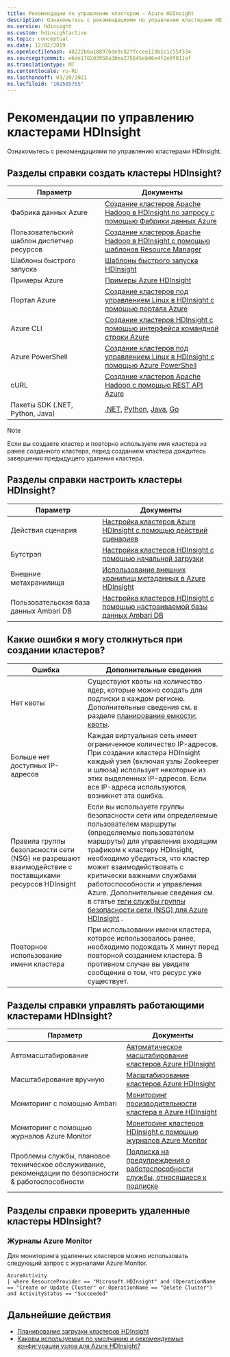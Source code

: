 ```yaml
---
title: Рекомендации по управлению кластером — Azure HDInsight
description: Ознакомьтесь с рекомендациями по управлению кластерами HDInsight.
ms.service: hdinsight
ms.custom: hdinsightactive
ms.topic: conceptual
ms.date: 12/02/2019
ms.openlocfilehash: 40222b6a108976de9c82ffccee119b1c1c55f334
ms.sourcegitcommit: e6de1702d3958a3bea275645eb46e4f2e0f011af
ms.translationtype: MT
ms.contentlocale: ru-RU
ms.lasthandoff: 03/20/2021
ms.locfileid: "102505755"
---
```

# <a name="hdinsight-cluster-management-best-practices"></a>Рекомендации по управлению кластерами HDInsight

Ознакомьтесь с рекомендациями по управлению кластерами HDInsight.

## <a name="how-do-i-create-hdinsight-clusters"></a>Разделы справки создать кластеры HDInsight?

| Параметр | Документы |
|---|---|
| Фабрика данных Azure | [Создание кластеров Apache Hadoop в HDInsight по запросу с помощью Фабрики данных Azure](./hdinsight-hadoop-create-linux-clusters-adf.md) |
| Пользовательский шаблон диспетчер ресурсов | [Создание кластеров Apache Hadoop в HDInsight с помощью шаблонов Resource Manager](./hdinsight-hadoop-create-linux-clusters-arm-templates.md) |
| Шаблоны быстрого запуска | [Шаблоны быстрого запуска HDInsight](https://azure.microsoft.com/resources/templates/?term=hdinsight) |
| Примеры Azure | [Примеры Azure HDInsight](/samples/browse/?products=azure-hdinsight) |
| Портал Azure | [Создание кластеров под управлением Linux в HDInsight с помощью портала Azure](./spark/apache-spark-intellij-tool-plugin.md) |
| Azure CLI | [Создание кластеров HDInsight с помощью интерфейса командной строки Azure](./hdinsight-hadoop-create-linux-clusters-azure-cli.md) |
| Azure PowerShell | [Создание кластеров под управлением Linux в HDInsight с помощью Azure PowerShell](./hdinsight-hadoop-create-linux-clusters-azure-powershell.md) |
| cURL | [Создание кластеров Apache Hadoop с помощью REST API Azure](./hdinsight-hadoop-create-linux-clusters-curl-rest.md) |
| Пакеты SDK (.NET, Python, Java) | [.NET](/dotnet/api/overview/azure/hdinsight), [Python](/python/api/overview/azure/hdinsight), [Java](/java/api/overview/azure/hdinsight), [Go](./hdinsight-go-sdk-overview.md) |

> [!Note]
> Если вы создаете кластер и повторно используете имя кластера из ранее созданного кластера, перед созданием кластера дождитесь завершения предыдущего удаления кластера.

## <a name="how-do-i-customize-hdinsight-clusters"></a>Разделы справки настроить кластеры HDInsight?

| Параметр | Документы |
|---|---|
| Действия сценария | [Настройка кластеров Azure HDInsight с помощью действий сценариев](./hdinsight-hadoop-customize-cluster-linux.md) |
| Бутстрэп | [Настройка кластеров HDInsight с помощью начальной загрузки](./hdinsight-hadoop-customize-cluster-bootstrap.md) |
| Внешние метахранилища | [Использование внешних хранилищ метаданных в Azure HDInsight](./hdinsight-use-external-metadata-stores.md) |
| Пользовательская база данных Ambari DB | [Настройка кластеров HDInsight с помощью настраиваемой базы данных Ambari DB](./hdinsight-custom-ambari-db.md) |

## <a name="what-are-some-errors-i-might-face-when-creating-clusters"></a>Какие ошибки я могу столкнуться при создании кластеров?

| Ошибка | Дополнительные сведения |
|---|---|
| Нет квоты | Существуют квоты на количество ядер, которые можно создать для подписки в каждом регионе. Дополнительные сведения см. в разделе [планирование емкости: квоты](./hdinsight-capacity-planning.md). |
| Больше нет доступных IP-адресов | Каждая виртуальная сеть имеет ограниченное количество IP-адресов. При создании кластера HDInsight каждый узел (включая узлы Zookeeper и шлюза) использует некоторые из этих выделенных IP-адресов. Если все IP-адреса используются, возникнет эта ошибка.  |
| Правила группы безопасности сети (NSG) не разрешают взаимодействие с поставщиками ресурсов HDInsight | Если вы используете группы безопасности сети или определяемые пользователем маршруты (определяемые пользователем маршруты) для управления входящим трафиком к кластеру HDInsight, необходимо убедиться, что кластер может взаимодействовать с критически важными службами работоспособности и управления Azure. Дополнительные сведения см. в статье [теги службы группы безопасности сети (NSG) для Azure HDInsight](./hdinsight-service-tags.md) . |
| Повторное использование имени кластера | При использовании имени кластера, которое использовалось ранее, необходимо подождать X минут перед повторной созданием кластера. В противном случае вы увидите сообщение о том, что ресурс уже существует. |

## <a name="how-do-i-manage-running-hdinsight-clusters"></a>Разделы справки управлять работающими кластерами HDInsight?

| Параметр | Документы |
|---|---|
| Автомасштабирование | [Автоматическое масштабирование кластеров Azure HDInsight](./hdinsight-autoscale-clusters.md) |
| Масштабирование вручную | [Масштабирование кластеров Azure HDInsight](./hdinsight-scaling-best-practices.md) |
| Мониторинг с помощью Ambari| [Мониторинг производительности кластера в Azure HDInsight](./hdinsight-key-scenarios-to-monitor.md) |
| Мониторинг с помощью журналов Azure Monitor | [Мониторинг кластеров HDInsight с помощью журналов Azure Monitor](./hdinsight-hadoop-oms-log-analytics-tutorial.md) |
| Проблемы службы, плановое техническое обслуживание, рекомендации по безопасности & работоспособности | [Подписка на предупреждения о работоспособности службы, относящиеся к подписке](../service-health/alerts-activity-log-service-notifications-portal.md) |


## <a name="how-do-i-check-on-deleted-hdinsight-clusters"></a>Разделы справки проверить удаленные кластеры HDInsight?

### <a name="azure-monitor-logs"></a>Журналы Azure Monitor

Для мониторинга удаленных кластеров можно использовать следующий запрос с журналами Azure Monitor.

```loganalytics
AzureActivity
| where ResourceProvider == "Microsoft.HDInsight" and (OperationName == "Create or Update Cluster" or OperationName == "Delete Cluster") and ActivityStatus == "Succeeded"
```

## <a name="next-steps"></a>Дальнейшие действия

* [Планирование загрузки кластеров HDInsight](./hdinsight-capacity-planning.md)
* [Каковы используемые по умолчанию и рекомендуемые конфигурации узлов для Azure HDInsight?](./hdinsight-supported-node-configuration.md)
